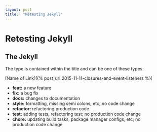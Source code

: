 ```yaml
---
layout: post
title:  "Retesting Jekyll"
---
```

# Retesting Jekyll

## The Jekyll
The type is contained within the title and can be one of these types:

[Name of Link]({% post_url 2015-11-11-closures-and-event-listeners %})

* **feat:** a new feature
* **fix:** a bug fix
* **docs:** changes to documentation
* **style:** formatting, missing semi colons, etc; no code change
* **refactor:** refactoring production code
* **test:** adding tests, refactoring test; no production code change
* **chore:** updating build tasks, package manager configs, etc; no production code change
